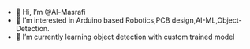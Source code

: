 - 👋 Hi, I’m @Al-Masrafi
- 👀 I’m interested in Arduino based Robotics,PCB design,AI-ML,Object-Detection.
- 🌱 I’m currently learning object detection with custom trained model


<!---
Al-Masrafi/Al-Masrafi is a ✨ special ✨ repository because its `README.md` (this file) appears on your GitHub profile.
You can click the Preview link to take a look at your changes.
--->

